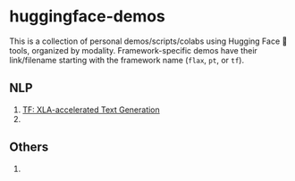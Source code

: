 # huggingface-demos
This is a collection of personal demos/scripts/colabs using Hugging Face 🤗 tools, organized by modality.
Framework-specific demos have their link/filename starting with the framework name (`flax`, `pt`, or `tf`).

## NLP
1. [TF: XLA-accelerated Text Generation](https://colab.research.google.com/github/huggingface/blog/blob/main/notebooks/91_tf_xla_generate.ipynb)
2.
## Others
1.
